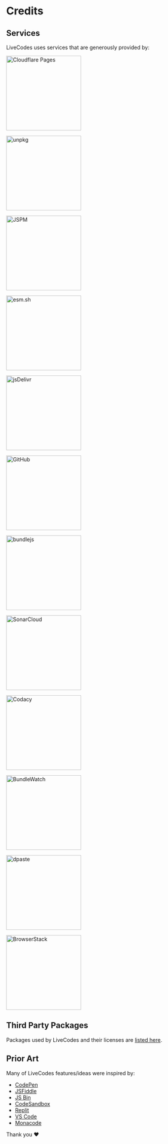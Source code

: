# Credits

## Services

LiveCodes uses services that are generously provided by:

<p>
<a href="https://pages.cloudflare.com/" target="_blank" title="Cloudflare Pages">
  <img alt="Cloudflare Pages" width="200" style={{margin: "0.5em"}} src="/docs/img/credits/cloudflare-pages.svg">
</img></a>
</p>
<p>
<a href="https://unpkg.com/" target="_blank" title="unpkg">
  <img alt="unpkg" width="200" style={{margin: "0.5em"}} src="/docs/img/credits/unpkg.png">
</img></a>
</p>
<p>
<a href="https://jspm.org/" target="_blank" title="JSPM">
  <img alt="JSPM" width="200" style={{margin: "0.5em"}} src="/docs/img/credits/jspm.png">
</img></a>
</p>
<p>
<a href="https://esm.sh/" target="_blank" title="esm.sh">
  <img alt="esm.sh" width="200" style={{margin: "0.5em"}} src="/docs/img/credits/esm.sh.png">
</img></a>
</p>
<p>
<a href="https://www.jsdelivr.com/" target="_blank" title="jsDelivr">
  <img alt="jsDelivr" width="200" style={{margin: "0.5em"}} src="/docs/img/credits/jsdelivr.svg">
</img></a>
</p>
<p>
<a href="https://github.com/" target="_blank" title="GitHub">
  <img alt="GitHub" width="200" style={{margin: "0.5em"}} src="/docs/img/credits/github.png">
</img></a>
</p>
<p>
<a href="https://bundlejs.com/" target="_blank" title="bundlejs">
  <img alt="bundlejs" width="200" style={{margin: "0.5em"}} src="/docs/img/credits/bundlejs.jpg">
</img></a>
</p>
<p>
<a href="https://www.sonarsource.com/products/sonarcloud/" target="_blank" title="SonarCloud">
  <img alt="SonarCloud" width="200" style={{margin: "0.5em"}} src="/docs/img/credits/sonarcloud.svg">
</img></a>
</p>
<p>
<a href="https://www.codacy.com/" target="_blank" title="Codacy">
  <img alt="Codacy" width="200" style={{margin: "0.5em"}} src="/docs/img/credits/codacy.svg">
</img></a>
</p>
<p>
<a href="https://bundlewatch.io/" target="_blank" title="BundleWatch">
  <img alt="BundleWatch" width="200" style={{margin: "0.5em"}} src="/docs/img/credits/bundlewatch.svg">
</img></a>
</p>
<p>
<a href="https://dpaste.com/" target="_blank" title="dpaste">
  <img alt="dpaste" width="200" style={{margin: "0.5em"}} src="/docs/img/credits/dpaste.png">
</img></a>
</p>
<p>
<a href="https://www.browserstack.com/" target="_blank" title="BrowserStack">
  <img alt="BrowserStack" width="200" style={{margin: "0.5em"}} src="/docs/img/credits/browserstack.svg">
</img></a>
</p>

## Third Party Packages

Packages used by LiveCodes and their licenses are [listed here](https://github.com/live-codes/livecodes/blob/develop/vendor-licenses.md).

## Prior Art

Many of LiveCodes features/ideas were inspired by:

- [CodePen](https://codepen.io/)
- [JSFiddle](https://jsfiddle.net/)
- [JS Bin](https://jsbin.com/)
- [CodeSandbox](https://codesandbox.io/)
- [Replit](https://replit.com/)
- [VS Code](https://code.visualstudio.com/)
- [Monacode](https://github.com/lukejacksonn/monacode/)

Thank you ❤️
